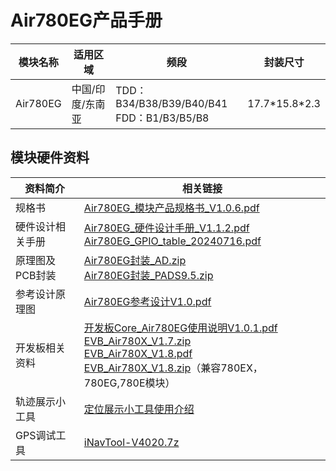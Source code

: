 # Air780EG产品手册

| 模块名称 | 适用区域         | 频段                                            | 封装尺寸        |
| -------- | ---------------- | ----------------------------------------------- | --------------- |
| Air780EG | 中国/印度/东南亚 | TDD：B34/B38/B39/B40/B41 <br />FDD：B1/B3/B5/B8 | 17.7\*15.8\*2.3 |

## 模块硬件资料

| 资料简介         | 相关链接                                                                                                                                                                                                                                                                                                                                                                                                                                                                                                                                                                        |
| ---------------- | ------------------------------------------------------------------------------------------------------------------------------------------------------------------------------------------------------------------------------------------------------------------------------------------------------------------------------------------------------------------------------------------------------------------------------------------------------------------------------------------------------------------------------------------------------------------------------- |
| 规格书           | [Air780EG_模块产品规格书_V1.0.6.pdf](https://cdn.openluat-luatcommunity.openluat.com/attachment/20240903103053097_Air780EG_模块产品规格书_V1.0.6.pdf)                                                                                                                                                                                                                                                                                                                                                                                                                              |
| 硬件设计相关手册 | [Air780EG_硬件设计手册_V1.1.2.pdf](https://cdn.openluat-luatcommunity.openluat.com/attachment/20240819170805106_Air780EG_硬件设计手册_V1.1.2.pdf)<br />[Air780EG_GPIO_table_20240716.pdf](https://cdn.openluat-luatcommunity.openluat.com/attachment/20240716142205812_Air780E&Air780EG&Air780EX&Air700E_GPIO_table_20240716.pdf)                                                                                                                                                                                                                                                   |
| 原理图及PCB封装  | [Air780EG封装_AD.zip](https://cdn.openluat-luatcommunity.openluat.com/attachment/20221221141709035_Air780EG封装_AD.zip)<br />[Air780EG封装_PADS9.5.zip](https://cdn.openluat-luatcommunity.openluat.com/attachment/20221221141723631_Air780EG封装_PADS9.5.zip)                                                                                                                                                                                                                                                                                                                      |
| 参考设计原理图   | [Air780EG参考设计V1.0.pdf](https://cdn.openluat-luatcommunity.openluat.com/attachment/20230824162602260_20221224160041758_Air780EG参考设计V1.0.pdf)                                                                                                                                                                                                                                                                                                                                                                                                                                |
| 开发板相关资料   | [开发板Core_Air780EG使用说明V1.0.1.pdf](https://cdn.openluat-luatcommunity.openluat.com/attachment/20230331173112806_开发板Core_Air780EG使用说明V1.0.1.pdf)<br />[EVB_Air780X_V1.7.zip](https://cdn.openluat-luatcommunity.openluat.com/attachment/20221221141751177_EVB_Air780X_V1.7.zip)<br />[EVB_Air780X_V1.8.pdf](https://cdn.openluat-luatcommunity.openluat.com/attachment/20231222160117780_EVB_Air780X_V1.8.pdf)<br />[EVB_Air780X_V1.8.zip](https://cdn.openluat-luatcommunity.openluat.com/attachment/20230329163731051_EVB_Air780X_V1.8.zip)（兼容780EX，780EG,780E模块） |
| 轨迹展示小工具   | [定位展示小工具使用介绍](https://doc.openluat.com/article/4980 "DOC社区定位展示小工具使用介绍")                                                                                                                                                                                                                                                                                                                                                                                                                                                                                       |
| GPS调试工具      | [iNavTool-V4020.7z](https://cdn.openluat-luatcommunity.openluat.com/attachment/20240816143801749_iNavTool-V4020.7z)                                                                                                                                                                                                                                                                                                                                                                                                                                                                |
